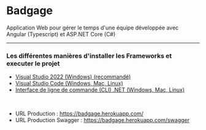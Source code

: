 Badgage
=============
Application Web pour gérer le temps d'une équipe développée avec Angular (Typescript) et ASP.NET Core (C#)  

---
### Les différentes manières d'installer les Frameworks et executer le projet

- [Visual Studio 2022 (Windows) (recommandé)](https://github.com/huhulacolle/Badgage/blob/master/Docs/VS2022.md)
- [Visual Studio Code (Windows, Mac, Linux)](https://github.com/huhulacolle/Badgage/blob/master/Docs/VSCode.md)
- [Interface de ligne de commande (CLI) .NET (Windows, Mac, Linux)](https://github.com/huhulacolle/Badgage/blob/master/Docs/Dotnet.md)

<br>

- URL Production : https://badgage.herokuapp.com/
- URL Production Swagger : https://badgage.herokuapp.com/swagger
